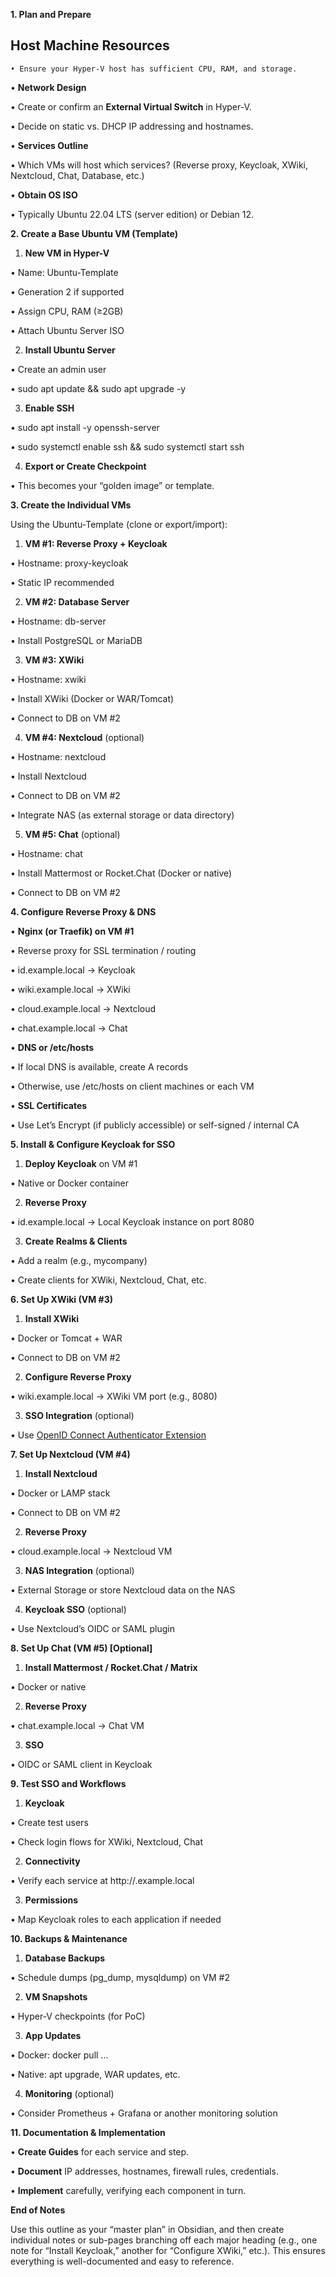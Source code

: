 
**1. Plan and Prepare**

**Host Machine Resources**
- 

	• Ensure your Hyper-V host has sufficient CPU, RAM, and storage.

• **Network Design**

• Create or confirm an **External Virtual Switch** in Hyper-V.

• Decide on static vs. DHCP IP addressing and hostnames.

• **Services Outline**

• Which VMs will host which services? (Reverse proxy, Keycloak, XWiki, Nextcloud, Chat, Database, etc.)

• **Obtain OS ISO**

• Typically Ubuntu 22.04 LTS (server edition) or Debian 12.

  

**2. Create a Base Ubuntu VM (Template)**

1. **New VM in Hyper-V**

• Name: Ubuntu-Template

• Generation 2 if supported

• Assign CPU, RAM (≥2GB)

• Attach Ubuntu Server ISO

2. **Install Ubuntu Server**

• Create an admin user

• sudo apt update && sudo apt upgrade -y

3. **Enable SSH**

• sudo apt install -y openssh-server

• sudo systemctl enable ssh && sudo systemctl start ssh

4. **Export or Create Checkpoint**

• This becomes your “golden image” or template.


**3. Create the Individual VMs**


Using the Ubuntu-Template (clone or export/import):

1. **VM #1: Reverse Proxy + Keycloak**

• Hostname: proxy-keycloak

• Static IP recommended

2. **VM #2: Database Server**

• Hostname: db-server

• Install PostgreSQL or MariaDB

3. **VM #3: XWiki**

• Hostname: xwiki

• Install XWiki (Docker or WAR/Tomcat)

• Connect to DB on VM #2

4. **VM #4: Nextcloud** (optional)

• Hostname: nextcloud

• Install Nextcloud

• Connect to DB on VM #2

• Integrate NAS (as external storage or data directory)

5. **VM #5: Chat** (optional)

• Hostname: chat

• Install Mattermost or Rocket.Chat (Docker or native)

• Connect to DB on VM #2

  

**4. Configure Reverse Proxy & DNS**

• **Nginx (or Traefik) on VM #1**

• Reverse proxy for SSL termination / routing

• id.example.local → Keycloak

• wiki.example.local → XWiki

• cloud.example.local → Nextcloud

• chat.example.local → Chat

• **DNS or /etc/hosts**

• If local DNS is available, create A records

• Otherwise, use /etc/hosts on client machines or each VM

• **SSL Certificates**

• Use Let’s Encrypt (if publicly accessible) or self-signed / internal CA

  

**5. Install & Configure Keycloak for SSO**

1. **Deploy Keycloak** on VM #1

• Native or Docker container

2. **Reverse Proxy**

• id.example.local → Local Keycloak instance on port 8080

3. **Create Realms & Clients**

• Add a realm (e.g., mycompany)

• Create clients for XWiki, Nextcloud, Chat, etc.

  

**6. Set Up XWiki (VM #3)**

1. **Install XWiki**

• Docker or Tomcat + WAR

• Connect to DB on VM #2

2. **Configure Reverse Proxy**

• wiki.example.local → XWiki VM port (e.g., 8080)

3. **SSO Integration** (optional)

• Use [OpenID Connect Authenticator Extension](https://extensions.xwiki.org/xwiki/bin/view/Extension/OpenID%20Connect/)

  

**7. Set Up Nextcloud (VM #4)**

1. **Install Nextcloud**

• Docker or LAMP stack

• Connect to DB on VM #2

2. **Reverse Proxy**

• cloud.example.local → Nextcloud VM

3. **NAS Integration** (optional)

• External Storage or store Nextcloud data on the NAS

4. **Keycloak SSO** (optional)

• Use Nextcloud’s OIDC or SAML plugin

  

**8. Set Up Chat (VM #5) [Optional]**

1. **Install Mattermost / Rocket.Chat / Matrix**

• Docker or native

2. **Reverse Proxy**

• chat.example.local → Chat VM

3. **SSO**

• OIDC or SAML client in Keycloak

  

**9. Test SSO and Workflows**

1. **Keycloak**

• Create test users

• Check login flows for XWiki, Nextcloud, Chat

2. **Connectivity**

• Verify each service at http://<subdomain>.example.local

3. **Permissions**

• Map Keycloak roles to each application if needed

  

**10. Backups & Maintenance**

1. **Database Backups**

• Schedule dumps (pg_dump, mysqldump) on VM #2

2. **VM Snapshots**

• Hyper-V checkpoints (for PoC)

3. **App Updates**

• Docker: docker pull ...

• Native: apt upgrade, WAR updates, etc.

4. **Monitoring** (optional)

• Consider Prometheus + Grafana or another monitoring solution

  

**11. Documentation & Implementation**

• **Create Guides** for each service and step.

• **Document** IP addresses, hostnames, firewall rules, credentials.

• **Implement** carefully, verifying each component in turn.

  

**End of Notes**

  

Use this outline as your “master plan” in Obsidian, and then create individual notes or sub-pages branching off each major heading (e.g., one note for “Install Keycloak,” another for “Configure XWiki,” etc.). This ensures everything is well-documented and easy to reference.